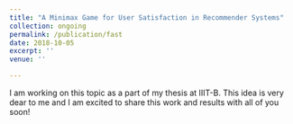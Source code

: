 ```yaml
---
title: "A Minimax Game for User Satisfaction in Recommender Systems"
collection: ongoing
permalink: /publication/fast
date: 2018-10-05
excerpt: ''
venue: ''

---
```


I am working on this topic as a part of my thesis at IIIT-B. This idea is very dear to me and I am excited to share this work and results with all of you soon! 

